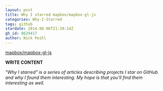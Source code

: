 ```yaml
---
layout: post
title: Why I starred mapbox/mapbox-gl-js
categories: Why-I-Starred
tags: github
stardate: 2014-08-06T21:39:14Z
gh_id: 8629417
author: Nick Peihl
---
```


[mapbox/mapbox-gl-js](star.repo.html_url)

**WRITE CONTENT**

*"Why I starred" is a series of articles describing projects I star on GitHub and why I found them interesting. My hope is that you'll find them interesting as well.*

